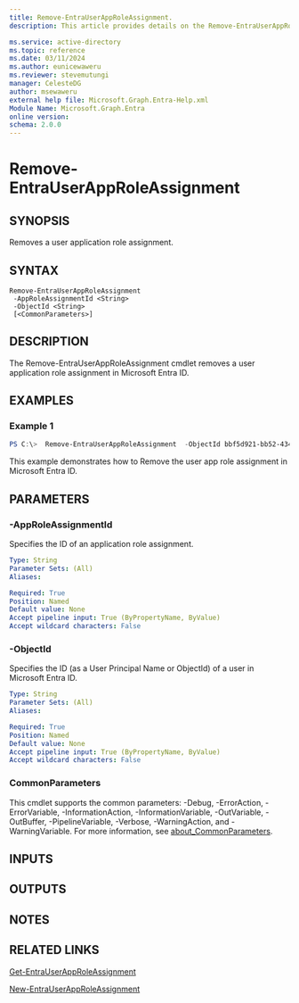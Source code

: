 ```yaml
---
title: Remove-EntraUserAppRoleAssignment.
description: This article provides details on the Remove-EntraUserAppRoleAssignment command.

ms.service: active-directory
ms.topic: reference
ms.date: 03/11/2024
ms.author: eunicewaweru
ms.reviewer: stevemutungi
manager: CelesteDG
author: msewaweru
external help file: Microsoft.Graph.Entra-Help.xml
Module Name: Microsoft.Graph.Entra
online version:
schema: 2.0.0
---
```


# Remove-EntraUserAppRoleAssignment

## SYNOPSIS
Removes a user application role assignment.

## SYNTAX

```
Remove-EntraUserAppRoleAssignment
 -AppRoleAssignmentId <String> 
 -ObjectId <String>
 [<CommonParameters>]
```

## DESCRIPTION
The Remove-EntraUserAppRoleAssignment cmdlet removes a user application role assignment in Microsoft Entra ID.

## EXAMPLES

### Example 1
```powershell
PS C:\>  Remove-EntraUserAppRoleAssignment  -ObjectId bbf5d921-bb52-434b-96a0-95888e44faf5 -AppRoleAssignmentId Idn1u1K7S0OWoJWIjkT69ZuAI6_HyiZJv_bPBryomlg

```

This example demonstrates how to Remove the user app role assignment in Microsoft Entra ID.   

## PARAMETERS

### -AppRoleAssignmentId
Specifies the ID of an application role assignment.

```yaml
Type: String
Parameter Sets: (All)
Aliases:

Required: True
Position: Named
Default value: None
Accept pipeline input: True (ByPropertyName, ByValue)
Accept wildcard characters: False
```

### -ObjectId
Specifies the ID (as a User Principal Name or ObjectId) of a user in Microsoft Entra ID.

```yaml
Type: String
Parameter Sets: (All)
Aliases:

Required: True
Position: Named
Default value: None
Accept pipeline input: True (ByPropertyName, ByValue)
Accept wildcard characters: False
```

### CommonParameters
This cmdlet supports the common parameters: -Debug, -ErrorAction, -ErrorVariable, -InformationAction, -InformationVariable, -OutVariable, -OutBuffer, -PipelineVariable, -Verbose, -WarningAction, and -WarningVariable. For more information, see [about_CommonParameters](https://go.microsoft.com/fwlink/?LinkID=113216).

## INPUTS

## OUTPUTS

## NOTES

## RELATED LINKS

[Get-EntraUserAppRoleAssignment](Get-EntraUserAppRoleAssignment.md)

[New-EntraUserAppRoleAssignment](New-EntraUserAppRoleAssignment.md)


